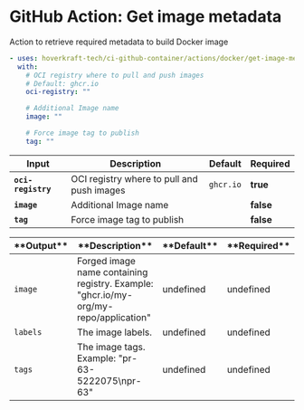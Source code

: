 <!-- start title -->

# GitHub Action: Get image metadata

<!-- end title -->
<!-- start description -->

Action to retrieve required metadata to build Docker image

<!-- end description -->
<!-- start contents -->
<!-- end contents -->
<!-- start usage -->

```yaml
- uses: hoverkraft-tech/ci-github-container/actions/docker/get-image-metadata@v0.11.1
  with:
    # OCI registry where to pull and push images
    # Default: ghcr.io
    oci-registry: ""

    # Additional Image name
    image: ""

    # Force image tag to publish
    tag: ""
```

<!-- end usage -->
<!-- start inputs -->

| **Input**                     | **Description**                            | **Default**          | **Required** |
| ----------------------------- | ------------------------------------------ | -------------------- | ------------ |
| **<code>oci-registry</code>** | OCI registry where to pull and push images | <code>ghcr.io</code> | **true**     |
| **<code>image</code>**        | Additional Image name                      |                      | **false**    |
| **<code>tag</code>**          | Force image tag to publish                 |                      | **false**    |

<!-- end inputs -->
<!-- start outputs -->

| \***\*Output\*\***  | \***\*Description\*\***                                                              | \***\*Default\*\*** | \***\*Required\*\*** |
| ------------------- | ------------------------------------------------------------------------------------ | ------------------- | -------------------- |
| <code>image</code>  | Forged image name containing registry. Example: "ghcr.io/my-org/my-repo/application" | undefined           | undefined            |
| <code>labels</code> | The image labels.                                                                    | undefined           | undefined            |
| <code>tags</code>   | The image tags. Example: "pr-63-5222075\npr-63"                                      | undefined           | undefined            |

<!-- end outputs -->
<!-- start [.github/ghadocs/examples/] -->
<!-- end [.github/ghadocs/examples/] -->
